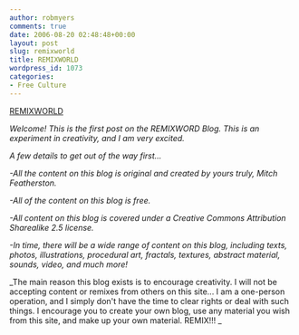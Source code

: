 ```yaml
---
author: robmyers
comments: true
date: 2006-08-20 02:48:48+00:00
layout: post
slug: remixworld
title: REMIXWORLD
wordpress_id: 1073
categories:
- Free Culture
---
```


[REMIXWORLD](http://remixworld.blogspot.com/)  
  
_Welcome! This is the first post on the REMIXWORD Blog. This is an experiment in creativity, and I am very excited._  
  
_A few details to get out of the way first..._  
  
_-All the content on this blog is original and created by yours truly, Mitch Featherston._  
  
_-All of the content on this blog is free._  
  
_-All content on this blog is covered under a Creative Commons Attribution Sharealike 2.5 license._  
  
_-In time, there will be a wide range of content on this blog, including texts, photos, illustrations, procedural art, fractals, textures, abstract material, sounds, video, and much more!_  
  
_The main reason this blog exists is to encourage creativity. I will not be accepting content or remixes from others on this site... I am a one-person operation, and I simply don't have the time to clear rights or deal with such things. I encourage you to create your own blog, use any material you wish from this site, and make up your own material. REMIX!!! _  



